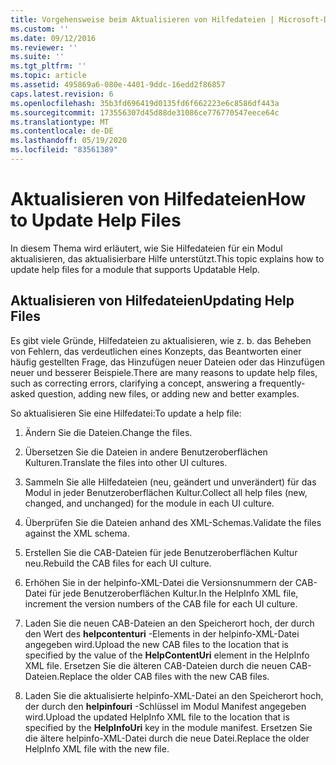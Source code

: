 ```yaml
---
title: Vorgehensweise beim Aktualisieren von Hilfedateien | Microsoft-Dokumentation
ms.custom: ''
ms.date: 09/12/2016
ms.reviewer: ''
ms.suite: ''
ms.tgt_pltfrm: ''
ms.topic: article
ms.assetid: 495869a6-080e-4401-9ddc-16edd2f86857
caps.latest.revision: 6
ms.openlocfilehash: 35b3fd696419d0135fd6f662223e6c8586df443a
ms.sourcegitcommit: 173556307d45d88de31086ce776770547eece64c
ms.translationtype: MT
ms.contentlocale: de-DE
ms.lasthandoff: 05/19/2020
ms.locfileid: "83561389"
---
```

# <a name="how-to-update-help-files"></a><span data-ttu-id="d1bed-102">Aktualisieren von Hilfedateien</span><span class="sxs-lookup"><span data-stu-id="d1bed-102">How to Update Help Files</span></span>

<span data-ttu-id="d1bed-103">In diesem Thema wird erläutert, wie Sie Hilfedateien für ein Modul aktualisieren, das aktualisierbare Hilfe unterstützt.</span><span class="sxs-lookup"><span data-stu-id="d1bed-103">This topic explains how to update help files for a module that supports Updatable Help.</span></span>

## <a name="updating-help-files"></a><span data-ttu-id="d1bed-104">Aktualisieren von Hilfedateien</span><span class="sxs-lookup"><span data-stu-id="d1bed-104">Updating Help Files</span></span>

<span data-ttu-id="d1bed-105">Es gibt viele Gründe, Hilfedateien zu aktualisieren, wie z. b. das Beheben von Fehlern, das verdeutlichen eines Konzepts, das Beantworten einer häufig gestellten Frage, das Hinzufügen neuer Dateien oder das Hinzufügen neuer und besserer Beispiele.</span><span class="sxs-lookup"><span data-stu-id="d1bed-105">There are many reasons to update help files, such as correcting errors, clarifying a concept, answering a frequently-asked question, adding new files, or adding new and better examples.</span></span>

<span data-ttu-id="d1bed-106">So aktualisieren Sie eine Hilfedatei:</span><span class="sxs-lookup"><span data-stu-id="d1bed-106">To update a help file:</span></span>

1. <span data-ttu-id="d1bed-107">Ändern Sie die Dateien.</span><span class="sxs-lookup"><span data-stu-id="d1bed-107">Change the files.</span></span>

2. <span data-ttu-id="d1bed-108">Übersetzen Sie die Dateien in andere Benutzeroberflächen Kulturen.</span><span class="sxs-lookup"><span data-stu-id="d1bed-108">Translate the files into other UI cultures.</span></span>

3. <span data-ttu-id="d1bed-109">Sammeln Sie alle Hilfedateien (neu, geändert und unverändert) für das Modul in jeder Benutzeroberflächen Kultur.</span><span class="sxs-lookup"><span data-stu-id="d1bed-109">Collect all help files (new, changed, and unchanged) for the module in each UI culture.</span></span>

4. <span data-ttu-id="d1bed-110">Überprüfen Sie die Dateien anhand des XML-Schemas.</span><span class="sxs-lookup"><span data-stu-id="d1bed-110">Validate the files against the XML schema.</span></span>

5. <span data-ttu-id="d1bed-111">Erstellen Sie die CAB-Dateien für jede Benutzeroberflächen Kultur neu.</span><span class="sxs-lookup"><span data-stu-id="d1bed-111">Rebuild the CAB files for each UI culture.</span></span>

6. <span data-ttu-id="d1bed-112">Erhöhen Sie in der helpinfo-XML-Datei die Versionsnummern der CAB-Datei für jede Benutzeroberflächen Kultur.</span><span class="sxs-lookup"><span data-stu-id="d1bed-112">In the HelpInfo XML file, increment the version numbers of the CAB file for each UI culture.</span></span>

7. <span data-ttu-id="d1bed-113">Laden Sie die neuen CAB-Dateien an den Speicherort hoch, der durch den Wert des **helpcontenturi** -Elements in der helpinfo-XML-Datei angegeben wird.</span><span class="sxs-lookup"><span data-stu-id="d1bed-113">Upload the new CAB files to the location that is specified by the value of the **HelpContentUri** element in the HelpInfo XML file.</span></span> <span data-ttu-id="d1bed-114">Ersetzen Sie die älteren CAB-Dateien durch die neuen CAB-Dateien.</span><span class="sxs-lookup"><span data-stu-id="d1bed-114">Replace the older CAB files with the new CAB files.</span></span>

8. <span data-ttu-id="d1bed-115">Laden Sie die aktualisierte helpinfo-XML-Datei an den Speicherort hoch, der durch den **helpinfouri** -Schlüssel im Modul Manifest angegeben wird.</span><span class="sxs-lookup"><span data-stu-id="d1bed-115">Upload the updated HelpInfo XML file to the location that is specified by the **HelpInfoUri** key in the module manifest.</span></span> <span data-ttu-id="d1bed-116">Ersetzen Sie die ältere helpinfo-XML-Datei durch die neue Datei.</span><span class="sxs-lookup"><span data-stu-id="d1bed-116">Replace the older HelpInfo XML file with the new file.</span></span>
